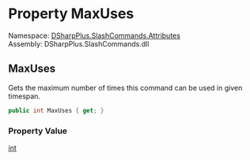 # Property MaxUses

Namespace: [DSharpPlus.SlashCommands.Attributes](DSharpPlus.SlashCommands.Attributes.md)  
Assembly: DSharpPlus.SlashCommands.dll

## <a id="DSharpPlus_SlashCommands_Attributes_SlashCommandCooldownBucket_MaxUses"></a>MaxUses

Gets the maximum number of times this command can be used in given timespan.

```csharp
public int MaxUses { get; }
```

### Property Value

[int](https://learn.microsoft.com/dotnet/api/system.int32)

